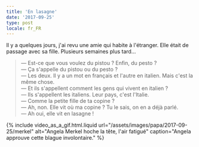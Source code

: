 ```yaml
---
title: 'En lasagne'
date: '2017-09-25'
type: post
locale: fr_FR
---
```


Il y a quelques jours, j'ai revu une amie qui habite à l'étranger. Elle était de passage avec sa fille. Plusieurs semaines plus tard…

<!-- more -->

> — Est-ce que vous voulez du pistou ? Enfin, du pesto ?  
> — Ça s'appelle du pistou ou du pesto ?  
> — Les deux. Il y a un mot en français et l'autre en italien. Mais c'est la même chose.  
> — Et ils s'appellent comment les gens qui vivent en italien ?  
> — Ils s'appellent les italiens. Leur pays, c'est l'Italie.  
> — Comme la petite fille de ta copine ?  
> — Ah, non. Elle vit où ma copine ? Tu le sais, on en a déjà parlé.  
> — Ah oui, elle vit en lasagne !

{% include video_as_a_gif.html.liquid
url="/assets/images/papa/2017-09-25/merkel"
alt="Angela Merkel hoche la tête, l'air fatigué"
caption="Angela approuve cette blague involontaire."
%}
